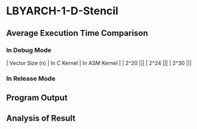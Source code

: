 # LBYARCH-1-D-Stencil
## Average Execution Time Comparison
### In Debug Mode
| Vector Size (n)  | In C Kernel  | In ASM Kernel  |
|       2^20       |||
|       2^24       |||
|       2^30       |||
### In Release Mode
## Program Output
## Analysis of Result
